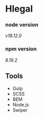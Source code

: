 # Hlegal

### node version 
*v18.12.0*

### npm version
*8.19.2*

## Tools

- Gulp
- SCSS
- BEM
- Node.js
- Swiper